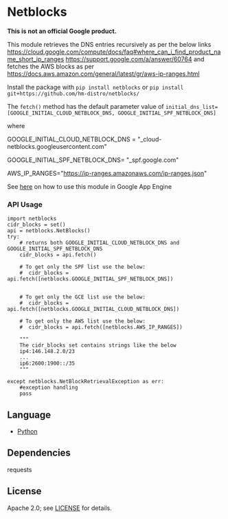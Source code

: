 # Netblocks

**This is not an official Google product.**

This module retrieves the DNS entries recursively as per the below links
https://cloud.google.com/compute/docs/faq#where_can_i_find_product_name_short_ip_ranges
https://support.google.com/a/answer/60764
and fetches the AWS blocks as per https://docs.aws.amazon.com/general/latest/gr/aws-ip-ranges.html

Install the package with `pip install netblocks` or `pip install git+https://github.com/hm-distro/netblocks/`

The `fetch()` method has the default parameter value of `initial_dns_list=[GOOGLE_INITIAL_CLOUD_NETBLOCK_DNS, GOOGLE_INITIAL_SPF_NETBLOCK_DNS]`

where 


GOOGLE_INITIAL_CLOUD_NETBLOCK_DNS = "_cloud-netblocks.googleusercontent.com"

GOOGLE_INITIAL_SPF_NETBLOCK_DNS= "_spf.google.com"

AWS_IP_RANGES="https://ip-ranges.amazonaws.com/ip-ranges.json"

See [here](https://github.com/hm-distro/netblocks) on how to use this module in Google App Engine  
### API Usage

    import netblocks
    cidr_blocks = set()
    api = netblocks.NetBlocks()
    try:
        # returns both GOOGLE_INITIAL_CLOUD_NETBLOCK_DNS and GOOGLE_INITIAL_SPF_NETBLOCK_DNS
        cidr_blocks = api.fetch()
        
        # To get only the SPF list use the below:
        #  cidr_blocks = api.fetch([netblocks.GOOGLE_INITIAL_SPF_NETBLOCK_DNS])
 
        
        # To get only the GCE list use the below:
        #  cidr_blocks = api.fetch([netblocks.GOOGLE_INITIAL_CLOUD_NETBLOCK_DNS]) 
        
        # To get only the AWS list use the below:
        #  cidr_blocks = api.fetch([netblocks.AWS_IP_RANGES]) 
        
        """
        The cidr_blocks set contains strings like the below
        ip4:146.148.2.0/23
        ...
        ip6:2600:1900::/35
        """
        
    except netblocks.NetBlockRetrievalException as err:
        #exception handling
        pass

## Language
- [Python](https://www.python.org/)

## Dependencies
requests

## License
Apache 2.0; see [LICENSE](https://github.com/hm-distro/netblocks/blob/master/netblocks/LICENSE) for details.